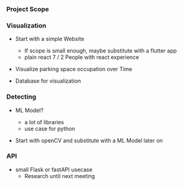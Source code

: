 ### Project Scope


### Visualization

- Start with a simple Website
    - If scope is small enough, maybe substitute with a flutter app
    - plain react 7 / 2 People with react experience

- Visualize parking space occupation over Time
- Database for visualization

### Detecting

- ML Model?
    - a lot of libraries
    - use case for python

- Start with openCV and substitute with a ML Model later on


### API
- small Flask or fastAPI usecase
    - Research until next meeting
